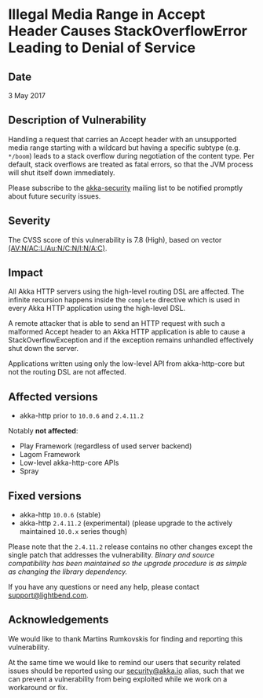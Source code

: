 # Illegal Media Range in Accept Header Causes StackOverflowError Leading to Denial of Service

## Date

3 May 2017

## Description of Vulnerability

Handling a request that carries an Accept header with an unsupported media range starting with a wildcard but having a specific subtype (e.g. `*/boom`) leads to a stack overflow during negotiation of the content type. Per default, stack overflows are treated as fatal errors, so that the JVM process will shut itself down immediately.

Please subscribe to the [akka-security](https://groups.google.com/forum/#!forum/akka-security) mailing list to be notified promptly about future security issues.


## Severity 

The CVSS score of this vulnerability is 7.8 (High), based on vector [(AV:N/AC:L/Au:N/C:N/I:N/A:C)](https://nvd.nist.gov/vuln-metrics/cvss/v2-calculator?vector=%28AV:N/AC:L/Au:N/C:N/I:N/A:C%29).

## Impact

All Akka HTTP servers using the high-level routing DSL are affected. The infinite recursion happens inside the `complete` directive which is used in every Akka HTTP application using the high-level DSL.

A remote attacker that is able to send an HTTP request with such a malformed Accept header to an Akka HTTP application is able to cause a StackOverflowException and if the exception remains unhandled effectively shut down the server.

Applications written using only the low-level API from akka-http-core but not the routing DSL are not affected.

## Affected versions

- akka-http prior to `10.0.6` and  `2.4.11.2`

Notably **not affected**:

- Play Framework (regardless of used server backend)
- Lagom Framework
- Low-level akka-http-core APIs
- Spray

## Fixed versions

- akka-http `10.0.6` (stable)
- akka-http `2.4.11.2` (experimental) (please upgrade to the actively maintained `10.0.x` series though)

Please note that the `2.4.11.2` release contains no other changes except the single patch that addresses the vulnerability. *Binary and source compatibility has been maintained so the upgrade procedure is as simple as changing the library dependency.*

If you have any questions or need any help, please contact [support@lightbend.com](mailto:support@lightbend.com).

## Acknowledgements

We would like to thank Martins Rumkovskis for finding and reporting this vulnerability.

At the same time we would like to remind our users that security related issues should be reported using our [security@akka.io](mailto:security@akka.io) alias, such that we can prevent a vulnerability from being exploited while we work on a workaround or fix.
